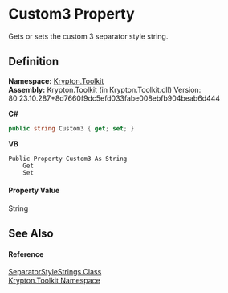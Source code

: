 # Custom3 Property


Gets or sets the custom 3 separator style string.



## Definition
**Namespace:** <a href="79d2eac2-21f4-54ff-7552-b20c33c30600.md">Krypton.Toolkit</a>  
**Assembly:** Krypton.Toolkit (in Krypton.Toolkit.dll) Version: 80.23.10.287+8d7660f9dc5efd033fabe008ebfb904beab6d444

**C#**
``` C#
public string Custom3 { get; set; }
```
**VB**
``` VB
Public Property Custom3 As String
	Get
	Set
```



#### Property Value
String

## See Also


#### Reference
<a href="9af6af42-7864-e9dc-4885-f2e2d6356652.md">SeparatorStyleStrings Class</a>  
<a href="79d2eac2-21f4-54ff-7552-b20c33c30600.md">Krypton.Toolkit Namespace</a>  
